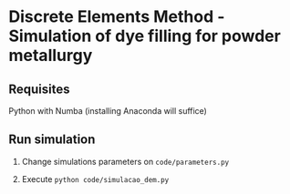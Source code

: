 # Discrete Elements Method - Simulation of dye filling for powder metallurgy

## Requisites

  Python with Numba (installing Anaconda will suffice)

## Run simulation

  1) Change simulations parameters on `code/parameters.py`
  
  2) Execute `python code/simulacao_dem.py`
